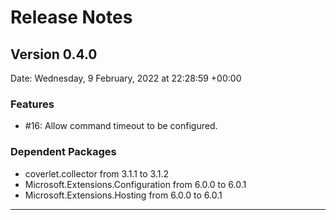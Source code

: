 # Release Notes

## Version 0.4.0

Date: Wednesday, 9 February, 2022 at 22:28:59 +00:00

### Features

- #16: Allow command timeout to be configured.

### Dependent Packages

- coverlet.collector from 3.1.1 to 3.1.2
- Microsoft.Extensions.Configuration from 6.0.0 to 6.0.1
- Microsoft.Extensions.Hosting from 6.0.0 to 6.0.1

---


